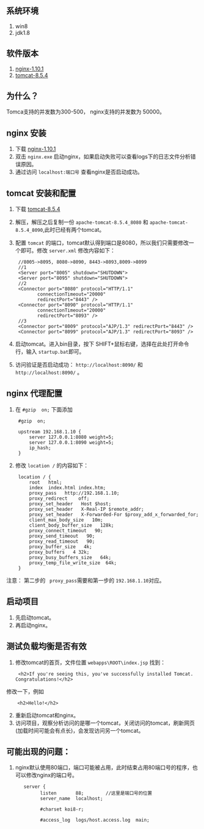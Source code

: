 ## 系统环境
1. win8
2. jdk1.8
## 软件版本
1. [nginx-1.10.1](http://nginx.org/en/download.html)
2. [tomcat-8.5.4](http://tomcat.apache.org/download-80.cgi)

## 为什么？
Tomca支持的并发数为300-500， nginx支持的并发数为 50000。

## nginx 安装
1. 下载 [nginx-1.10.1](http://nginx.org/en/download.html)
2. 双击 `nginx.exe` 启动nginx，如果启动失败可以查看logs下的日志文件分析错误原因。
3. 通过访问 `localhost:端口号` 查看nginx是否启动成功。

## tomcat 安装和配置
1. 下载 [tomcat-8.5.4](http://tomcat.apache.org/download-80.cgi)
2. 解压，解压之后复制一份 `apache-tomcat-8.5.4_8080` 和 `apache-tomcat-8.5.4_8090`,此时已经有两个tomcat。
3. 配置 `tomcat` 的端口，tomcat默认得到端口是8080，所以我们只需要修改一个即可。修改 `server.xml` 修改内容如下：

		//8005->8095, 8080->8090, 8443->8093,8009->8099
		//1 
		<Server port="8005" shutdown="SHUTDOWN">
		<Server port="8095" shutdown="SHUTDOWN">
		//2
		<Connector port="8080" protocol="HTTP/1.1"
               connectionTimeout="20000"
               redirectPort="8443" />
		<Connector port="8090" protocol="HTTP/1.1"
               connectionTimeout="20000"
               redirectPort="8093" />
		//3 
		<Connector port="8009" protocol="AJP/1.3" redirectPort="8443" />
		<Connector port="8099" protocol="AJP/1.3" redirectPort="8093" />
		
4. 启动tomcat。进入bin目录，按下 SHIFT+鼠标右键，选择在此处打开命令行，输入 `startup.bat`即可。
5. 访问验证是否启动成功： `http://localhost:8090/` 和 `http://localhost:8090/` 。


## nginx 代理配置
1. 在 `#gzip  on;` 下面添加
 
		#gzip  on;
			
		upstream 192.168.1.10 {
			server 127.0.0.1:8080 weight=5;
			server 127.0.0.1:8090 weight=5;
			ip_hash;
		}
2. 修改 `location /` 的内容如下：


		location / { 
            root   html; 
            index  index.html index.htm; 
            proxy_pass   http://192.168.1.10; 
            proxy_redirect    off; 
            proxy_set_header   Host $host; 
            proxy_set_header   X-Real-IP $remote_addr; 
            proxy_set_header   X-Forwarded-For $proxy_add_x_forwarded_for;  
            client_max_body_size   10m; 
            client_body_buffer_size   128k; 
            proxy_connect_timeout   90; 
            proxy_send_timeout   90; 
            proxy_read_timeout   90; 
            proxy_buffer_size   4k; 
            proxy_buffers   4 32k; 
            proxy_busy_buffers_size   64k; 
            proxy_temp_file_write_size  64k;         
        }

注意： 第二步的 ` proxy_pass`需要和第一步的 `192.168.1.10`对应。 

## 启动项目
1. 先启动tomcat。
2. 再启动nginx。

## 测试负载均衡是否有效
1. 修改tomcat的首页，文件位置 `webapps\ROOT\index.jsp`
找到：

		<h2>If you're seeing this, you've successfully installed Tomcat. Congratulations!</h2>
修改一下，例如

		<h2>Hello!</h2>
2. 重新启动tomcat和nginx。
3. 访问项目，观察分析访问的是哪一个tomcat，关闭访问的tomcat，刷新网页(加载时间可能会有点长)，会发现访问另一个tomcat。



## 可能出现的问题：
1. nginx默认使用80端口，端口可能被占用，此时结束占用80端口号的程序，也可以修改nginx的端口号。

		  server {
		        listen       88;		//这里是端口号的位置		
		        server_name  localhost;
		
		        #charset koi8-r;
		
		        #access_log  logs/host.access.log  main;
 